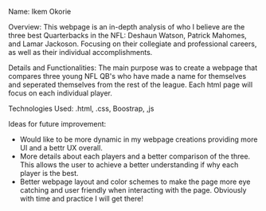 Name: Ikem Okorie

Overview: This webpage is an in-depth analysis of who I believe are the three best Quarterbacks in the NFL: Deshaun Watson, Patrick Mahomes, and Lamar Jackoson.
Focusing on their collegiate and professional careers, as well as their individual accomplishments.


 Details and Functionalities: The main purpose was to create a webpage that compares three young NFL QB's who have made a name for themselves and seperated themselves from the rest of the league. 
 Each html page will focus on each individual player.

Technologies Used: .html, .css, Boostrap, ,js


Ideas for future improvement:
 - Would like to be more dynamic in my webpage creations providing more UI and a bettr UX overall. 
 - More details about each players and a better comparison of the three. This allows the user to achieve a better understanding if why each player is the best.
 - Better webpage layout and color schemes to make the page more eye catching and user friendly when interacting with the page. Obviously with time and practice I will get there! 
